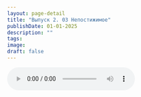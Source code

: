 ```yaml
---
layout: page-detail
title: "Выпуск 2. 03 Непостижимое"
publishDate: 01-01-2025
description: ""
tags:
image:
draft: false
---
```


<audio title=" - Выпуск 2. 03 Непостижимое.mp3" src="/upload/iblock/d3b/d3b3a98ad0063eaa473b19c8dd5e9aaa.mp3" controls=""></audio>

  
